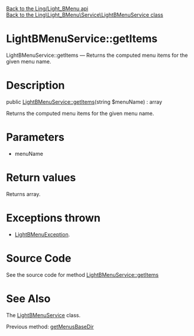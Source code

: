 [Back to the Ling/Light_BMenu api](https://github.com/lingtalfi/Light_BMenu/blob/master/doc/api/Ling/Light_BMenu.md)<br>
[Back to the Ling\Light_BMenu\Service\LightBMenuService class](https://github.com/lingtalfi/Light_BMenu/blob/master/doc/api/Ling/Light_BMenu/Service/LightBMenuService.md)


LightBMenuService::getItems
================



LightBMenuService::getItems — Returns the computed menu items for the given menu name.




Description
================


public [LightBMenuService::getItems](https://github.com/lingtalfi/Light_BMenu/blob/master/doc/api/Ling/Light_BMenu/Service/LightBMenuService/getItems.md)(string $menuName) : array




Returns the computed menu items for the given menu name.




Parameters
================


- menuName

    


Return values
================

Returns array.


Exceptions thrown
================

- [LightBMenuException](https://github.com/lingtalfi/Light_BMenu/blob/master/doc/api/Ling/Light_BMenu/Exception/LightBMenuException.md).&nbsp;







Source Code
===========
See the source code for method [LightBMenuService::getItems](https://github.com/lingtalfi/Light_BMenu/blob/master/Service/LightBMenuService.php#L103-L121)


See Also
================

The [LightBMenuService](https://github.com/lingtalfi/Light_BMenu/blob/master/doc/api/Ling/Light_BMenu/Service/LightBMenuService.md) class.

Previous method: [getMenusBaseDir](https://github.com/lingtalfi/Light_BMenu/blob/master/doc/api/Ling/Light_BMenu/Service/LightBMenuService/getMenusBaseDir.md)<br>


